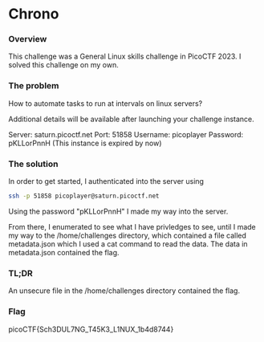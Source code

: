 # Chrono

### Overview
This challenge was a General Linux skills challenge in PicoCTF 2023. I solved this challenge on my own.

### The problem
How to automate tasks to run at intervals on linux servers?

Additional details will be available after launching your challenge instance.

Server: saturn.picoctf.net
Port: 51858
Username: picoplayer 
Password: pKLLorPnnH
(This instance is expired by now)

### The solution
In order to get started, I authenticated into the server using
``````bash
ssh -p 51858 picoplayer@saturn.picoctf.net
``````

Using the password "pKLLorPnnH" I made my way into the server.

From there, I enumerated to see what I have privledges to see, until I made my way to the /home/challenges directory, which contained a file called metadata.json which I used a cat command to read the data. The data in metadata.json contained the flag.

### TL;DR
An unsecure file in the /home/challenges directory contained the flag.

### Flag
picoCTF{Sch3DUL7NG_T45K3_L1NUX_1b4d8744}
